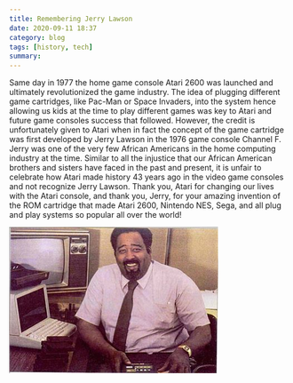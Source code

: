 ```yaml
---
title: Remembering Jerry Lawson 
date: 2020-09-11 18:37
category: blog
tags: [history, tech]
summary: 
---
```


Same day in 1977 the home game console Atari 2600 was launched and ultimately revolutionized the game industry. The idea of plugging different game cartridges, like Pac-Man or Space Invaders, into the system hence allowing us kids at the time to play different games was key to Atari and future game consoles success that followed. However, the credit is unfortunately given to Atari when in fact the concept of the game cartridge was first developed by Jerry Lawson in the 1976 game console Channel F. Jerry was one of the very few African Americans in the home computing industry at the time. Similar to all the injustice that our African American brothers and sisters have faced in the past and present, it is unfair to celebrate how Atari made history 43 years ago in the video game consoles and not recognize Jerry Lawson. Thank you, Atari for changing our lives with the Atari console, and thank you, Jerry, for your amazing invention of the ROM cartridge that made Atari 2600, Nintendo NES, Sega, and all plug and play systems so popular all over the world!

![Jerry Lawson](/assets/images/vintage_computing/jerrylawson.jpg)